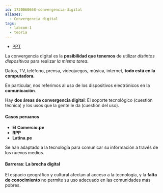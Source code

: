 ```yaml
---
id: 1720060668-convergencia-digital
aliases:
  - Convergencia digital
tags:
  - labcom-1
  - teoria
---
```


- [PPT](https://utec.instructure.com/courses/14373/files/2828004)

La convergencia digital es la **posibilidad que tenemos** de utilizar *distintos dispositivos* para realizar *la misma tarea*.

Datos, TV, teléfono, prensa, videojuegos, música, internet, **todo está en la computadora**.

En particular, nos referimos al uso de los dispositivos electrónicos en la **comunicación**.

Hay **dos áreas de convergencia digital**: El soporte tecnológico (cuestión técnica) y los usos que la gente le da (cuestión del uso).

#### Casos peruanos

- **El Comercio.pe**
- **RPP**
- **Latina.pe**

Se han adaptado a la tecnología para comunicar su información a través de los nuevos medios.

#### Barreras: La brecha digital

El espacio geográfico y cultural afectan al acceso a la tecnología, y la **falta de conocimiento** no permite su uso adecuado en las comunidades más pobres.

